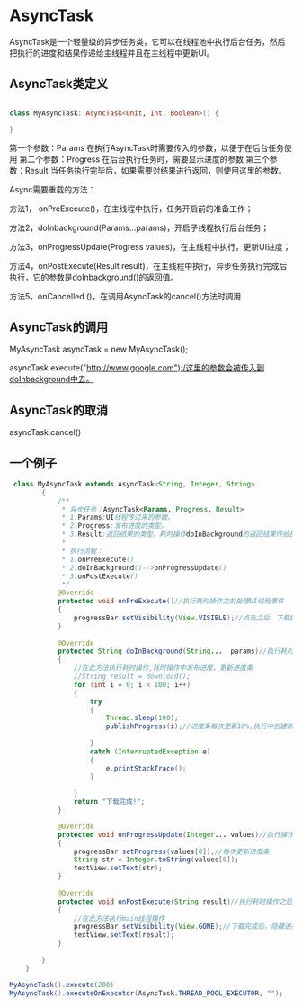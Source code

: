 

# AsyncTask
AsyncTask是一个轻量级的异步任务类，它可以在线程池中执行后台任务，然后把执行的进度和结果传递给主线程并且在主线程中更新UI。

## AsyncTask类定义
```kotlin

class MyAsyncTask: AsyncTask<Unit, Int, Boolean>() {

}
```
第一个参数：Params 在执行AsyncTask时需要传入的参数，以便于在后台任务使用
第二个参数：Progress 在后台执行任务时，需要显示进度的参数
第三个参数：Result 当任务执行完毕后，如果需要对结果进行返回，则使用这里的参数。

Async需要重载的方法：

方法1， onPreExecute()，在主线程中执行，任务开启前的准备工作；

方法2，doInbackground(Params…params)，开启子线程执行后台任务；

方法3，onProgressUpdate(Progress values)，在主线程中执行，更新UI进度；

方法4，onPostExecute(Result result)，在主线程中执行，异步任务执行完成后执行，它的参数是doInbackground()的返回值。

方法5，onCancelled ()，在调用AsyncTask的cancel()方法时调用

## AsyncTask的调用

MyAsyncTask asyncTask = new MyAsyncTask(); 

asyncTask.execute("http://www.google.com");/这里的参数会被传入到doInbackground中去。


## AsyncTask的取消

asyncTask.cancel()


## 一个例子
```java
 class MyAsyncTask extends AsyncTask<String, Integer, String> 
	    { 
	        /** 
	         * 异步任务：AsyncTask<Params, Progress, Result> 
	         * 1.Params:UI线程传过来的参数。 
	         * 2.Progress:发布进度的类型。 
	         * 3.Result:返回结果的类型。耗时操作doInBackground的返回结果传给执行之后的参数类型。 
	         * 
	         * 执行流程： 
	         * 1.onPreExecute() 
	         * 2.doInBackground()-->onProgressUpdate() 
	         * 3.onPostExecute() 
	         */
  			@Override
	        protected void onPreExecute()//执行耗时操作之前处理UI线程事件 
	        { 
	            progressBar.setVisibility(View.VISIBLE);//点击之后，下载执行之前，设置进度条可见 
	        } 
  
	        @Override
	        protected String doInBackground(String...  params)//执行耗时操作 
	        { 
	            //在此方法执行耗时操作,耗时操作中发布进度，更新进度条 
	            //String result = download(); 
	            for (int i = 0; i < 100; i++) 
	            { 
	                try
	                { 
	                    Thread.sleep(100); 
	                    publishProgress(i);//进度条每次更新10%,执行中创建新线程处理onProgressUpdate()
        
	                } 
	                catch (InterruptedException e) 
	                { 
	                    e.printStackTrace(); 
	                } 
	                    
	            } 
	            return "下载完成!"; 
	        } 

   			@Override                      
	        protected void onProgressUpdate(Integer... values)//执行操作中，发布进度后 
	        { 
	            progressBar.setProgress(values[0]);//每次更新进度条 
	            String str = Integer.toString(values[0]);
	            textView.setText(str); 
	        } 
	            
	        @Override
	        protected void onPostExecute(String result)//执行耗时操作之后处理UI线程事件 
	        { 
	            //在此方法执行main线程操作 
	            progressBar.setVisibility(View.GONE);//下载完成后，隐藏进度条 
	            textView.setText(result); 
	        } 
	            
	    } 
	}	   

MyAsyncTask().execute(200)
MyAsyncTask().executeOnExecutor(AsyncTask.THREAD_POOL_EXECUTOR, "");
```
